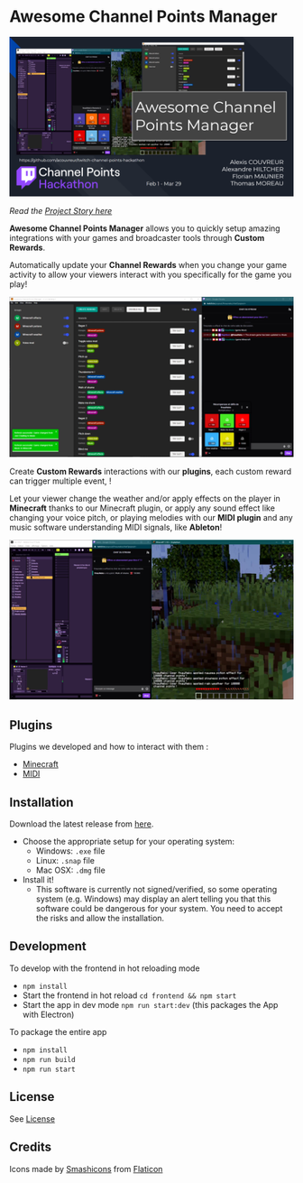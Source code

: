 # Awesome Channel Points Manager

![](./docs/slide.png)

_Read the [Project Story here](./STORY.md)_

**Awesome Channel Points Manager** allows you to quickly setup amazing integrations with your games and broadcaster tools through **Custom Rewards**.

Automatically update your **Channel Rewards** when you change your game activity to allow your viewers interact with you specifically for the game you play!

![](./docs/manage_rewards.png)

Create **Custom Rewards** interactions with our **plugins**, each custom reward can trigger multiple event, !

Let your viewer change the weather and/or apply effects on the player in **Minecraft** thanks to our Minecraft plugin, or apply any sound effect like changing your voice pitch, or playing melodies with our **MIDI plugin** and any music software understanding MIDI signals, like **Ableton**!

![](./docs/demo.png)

## Plugins

Plugins we developed and how to interact with them :

- [Minecraft](./docs/plugins/Minecraft.md)
- [MIDI](./docs/plugins/MIDI.md)

## Installation

Download the latest release from [here](https://github.com/acouvreur/twitch-channel-points-hackathon/releases).

- Choose the appropriate setup for your operating system:
  - Windows: `.exe` file
  - Linux: `.snap` file
  - Mac OSX: `.dmg` file
- Install it!
  - This software is currently not signed/verified, so some operating system (e.g. Windows) may display an alert telling you that this software could be dangerous for your system. You need to accept the risks and allow the installation.

## Development

To develop with the frontend in hot reloading mode

- `npm install`
- Start the frontend in hot reload `cd frontend && npm start`
- Start the app in dev mode `npm run start:dev` (this packages the App with Electron)

To package the entire app

- `npm install`
- `npm run build`
- `npm run start`

## License

See [License](LICENSE)

## Credits

Icons made by [Smashicons](https://www.flaticon.com/authors/smashicons) from [Flaticon](http://www.flaticon.com)
